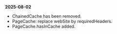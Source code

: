 **2025-08-02**
* ChainedCache has been removed.
* PageCache: replace webSite by requiredHeaders.
* PageCache.hasInCache added.